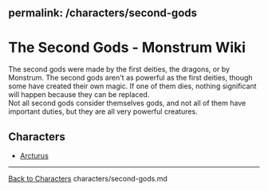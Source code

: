 permalink: /characters/second-gods
---
# The Second Gods - Monstrum Wiki

The second gods were made by the first deities, the dragons, or by Monstrum. The second gods aren't as powerful as the first deities, though some have created their own magic. If one of them dies, nothing significant will happen because they can be replaced.  
Not all second gods consider themselves gods, and not all of them have important duties, but they are all very powerful creatures.

## Characters
- [Arcturus](Arcturus.md)

---

[Back to Characters](../characters.md)
characters/second-gods.md
